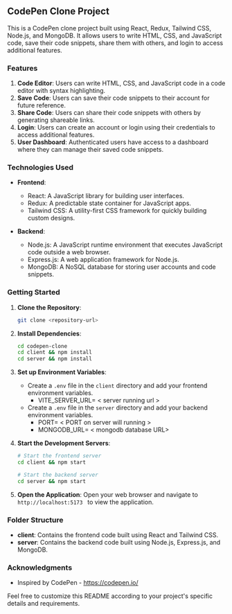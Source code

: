 ## CodePen Clone Project

This is a CodePen clone project built using React, Redux, Tailwind CSS, Node.js, and MongoDB. It allows users to write HTML, CSS, and JavaScript code, save their code snippets, share them with others, and login to access additional features.

### Features

1. **Code Editor**: Users can write HTML, CSS, and JavaScript code in a code editor with syntax highlighting.
2. **Save Code**: Users can save their code snippets to their account for future reference.
3. **Share Code**: Users can share their code snippets with others by generating shareable links.
4. **Login**: Users can create an account or login using their credentials to access additional features.
5. **User Dashboard**: Authenticated users have access to a dashboard where they can manage their saved code snippets.

### Technologies Used

- **Frontend**:
  - React: A JavaScript library for building user interfaces.
  - Redux: A predictable state container for JavaScript apps.
  - Tailwind CSS: A utility-first CSS framework for quickly building custom designs.

- **Backend**:
  - Node.js: A JavaScript runtime environment that executes JavaScript code outside a web browser.
  - Express.js: A web application framework for Node.js.
  - MongoDB: A NoSQL database for storing user accounts and code snippets.

### Getting Started

1. **Clone the Repository**:
   ```bash
   git clone <repository-url>
   ```

2. **Install Dependencies**:
   ```bash
   cd codepen-clone
   cd client && npm install
   cd server && npm install
   ```

3. **Set up Environment Variables**:
   - Create a `.env` file in the `client` directory and add your frontend environment variables.
      - VITE_SERVER_URL= < server running url >
   - Create a `.env` file in the `server` directory and add your backend environment variables.
      - PORT= < PORT on server will running >
      - MONGODB_URL= < mongodb database URL>

4. **Start the Development Servers**:
   ```bash
   # Start the frontend server
   cd client && npm start

   # Start the backend server
   cd server && npm start
   ```

5. **Open the Application**:
   Open your web browser and navigate to `http://localhost:5173 ` to view the application.

### Folder Structure

- **client**: Contains the frontend code built using React and Tailwind CSS.
- **server**: Contains the backend code built using Node.js, Express.js, and MongoDB.

### Acknowledgments

- Inspired by CodePen - https://codepen.io/

Feel free to customize this README according to your project's specific details and requirements.
